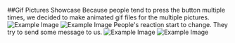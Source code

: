 ##Gif Pictures Showcase
Because people tend to press the button multiple times, we decided to make animated gif files for the multiple pictures.
![Example Image](http://feng-yuting.com/wp-content/uploads/2014/03/302_332014_221649.gif "Example Image")
![Example Image](http://feng-yuting.com/wp-content/uploads/2014/03/Ting1645.gif "Example Image")
People's reaction start to change. They try to send some message to us.
![Example Image](http://feng-yuting.com/wp-content/uploads/2014/03/1981778_10152248302757980_1527369805_n.jpg "Example Image")
![Example Image](http://feng-yuting.com/wp-content/uploads/2014/03/1496698_10152227068207980_1233687525_n.jpg "Example Image")



